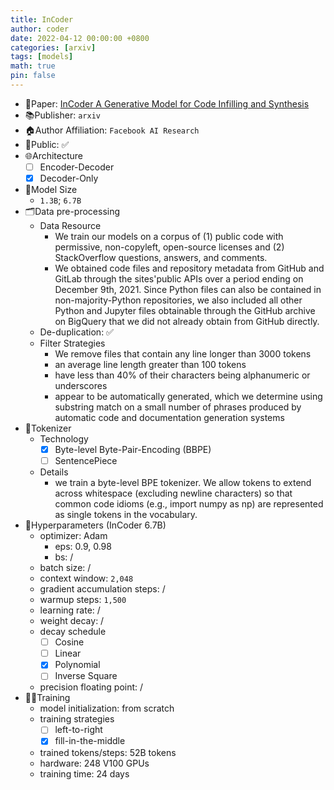 ```yaml
---
title: InCoder
author: coder
date: 2022-04-12 00:00:00 +0800
categories: [arxiv]
tags: [models]
math: true
pin: false
---
```


- 📙Paper: [InCoder A Generative Model for Code Infilling and Synthesis](https://arxiv.org/pdf/2204.05999.pdf)
- 📚Publisher: `arxiv`
- 🏠Author Affiliation: `Facebook AI Research`
- 🔑Public: ✅
- 🌐Architecture
  + [ ] Encoder-Decoder
  + [x] Decoder-Only
- 📏Model Size
  + `1.3B`; `6.7B`
- 🗂️Data pre-processing
  + Data Resource
    * We train our models on a corpus of (1) public code with permissive, non-copyleft, open-source licenses and (2) StackOverflow questions, answers, and comments.
    * We obtained code files and repository metadata from GitHub and GitLab through the sites'public APIs over a period ending on December 9th, 2021. Since Python files can also be contained in non-majority-Python repositories, we also included all other Python and Jupyter files obtainable through the GitHub archive on BigQuery that we did not already obtain from GitHub directly.
  + De-duplication: ✅
  + Filter Strategies
    * We remove files that contain any line longer than 3000 tokens
    * an average line length greater than 100 tokens
    * have less than 40% of their characters being alphanumeric or underscores
    * appear to be automatically generated, which we determine using substring match on a small number of phrases produced by automatic code and documentation generation systems
- 🍉Tokenizer
  + Technology
    * [x] Byte-level Byte-Pair-Encoding (BBPE)
    * [ ] SentencePiece
  + Details
    * we train a byte-level BPE tokenizer. We allow tokens to extend across whitespace (excluding newline characters) so that common code idioms (e.g., import numpy as np) are represented as single tokens in the vocabulary. 
- 🧪Hyperparameters (InCoder 6.7B)
  + optimizer: Adam
    * eps: 0.9, 0.98
    * bs: /
  + batch size: /
  + context window: `2,048`
  + gradient accumulation steps: /
  + warmup steps: `1,500`
  + learning rate: /
  + weight decay: /
  + decay schedule
    * [ ] Cosine
    * [ ] Linear
    * [x] Polynomial
    * [ ] Inverse Square
  + precision floating point: /
- 🏃‍♀️Training
  + model initialization: from scratch
  + training strategies
    * [ ] left-to-right
    * [x] fill-in-the-middle
  + trained tokens/steps: 52B tokens
  + hardware: 248 V100 GPUs
  + training time: 24 days

